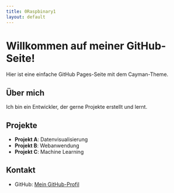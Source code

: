 ```yaml
---
title: 0Raspbinary1
layout: default
---
```


# Willkommen auf meiner GitHub-Seite!

Hier ist eine einfache GitHub Pages-Seite mit dem Cayman-Theme.

## Über mich
Ich bin ein Entwickler, der gerne Projekte erstellt und lernt.

## Projekte
- **Projekt A**: Datenvisualisierung
- **Projekt B**: Webanwendung
- **Projekt C**: Machine Learning

## Kontakt
- GitHub: [Mein GitHub-Profil](https://github.com/0Raspbinary1)
